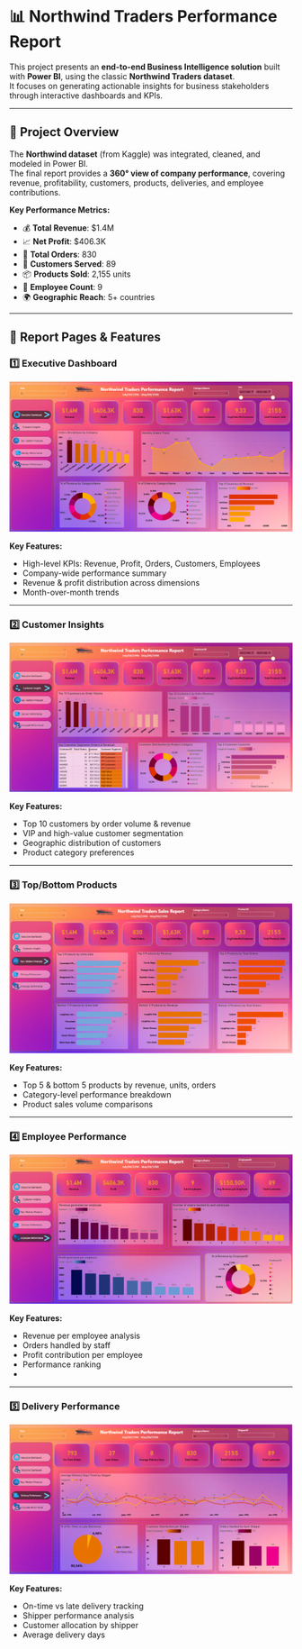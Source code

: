 # 📊 Northwind Traders Performance Report

This project presents an **end-to-end Business Intelligence solution** built with **Power BI**, using the classic **Northwind Traders dataset**.  
It focuses on generating actionable insights for business stakeholders through interactive dashboards and KPIs.

---

## 🚀 Project Overview

The **Northwind dataset** (from Kaggle) was integrated, cleaned, and modeled in Power BI.  
The final report provides a **360° view of company performance**, covering revenue, profitability, customers, products, deliveries, and employee contributions.

**Key Performance Metrics:**
- 💰 **Total Revenue**: $1.4M
- 📈 **Net Profit**: $406.3K  
- 🛒 **Total Orders**: 830
- 👥 **Customers Served**: 89
- 📦 **Products Sold**: 2,155 units
- 🏢 **Employee Count**: 9
- 🌍 **Geographic Reach**: 5+ countries

---

## 📌 Report Pages & Features

### 1️⃣ Executive Dashboard
![Executive Dashboard](images/Executive_Dashboard.png)

**Key Features:**
- High-level KPIs: Revenue, Profit, Orders, Customers, Employees  
- Company-wide performance summary  
- Revenue & profit distribution across dimensions  
- Month-over-month trends  

---

### 2️⃣ Customer Insights
![Customer Insights](images/Customer_Insights.png)

**Key Features:**
- Top 10 customers by order volume & revenue  
- VIP and high-value customer segmentation  
- Geographic distribution of customers  
- Product category preferences  

---

### 3️⃣ Top/Bottom Products
![Top/Bottom Products](images/Top_Bottom_Products.png)

**Key Features:**
- Top 5 & bottom 5 products by revenue, units, orders  
- Category-level performance breakdown  
- Product sales volume comparisons  

---

### 4️⃣ Employee Performance
![Employee Performance](images/Employee_Performance.png)

**Key Features:**
- Revenue per employee analysis  
- Orders handled by staff  
- Profit contribution per employee  
- Performance ranking
- 
---

### 5️⃣ Delivery Performance
![Delivery Performance](images/Delivery_Performance.png)

**Key Features:**
- On-time vs late delivery tracking  
- Shipper performance analysis  
- Customer allocation by shipper  
- Average delivery days  


